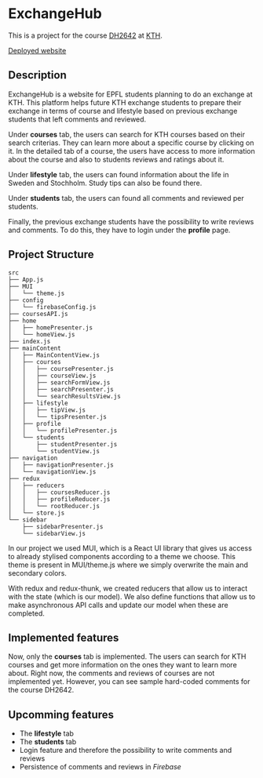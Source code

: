 # ExchangeHub

This is a project for the course [DH2642](https://www.kth.se/student/kurser/kurs/DH2642?l=en) at [KTH](https://www.kth.se/en).

[Deployed website](http://159.69.42.15:3000)

## Description

ExchangeHub is a website for EPFL students planning to do an exchange at KTH. This platform helps future KTH exchange students to prepare their exchange in terms of course and lifestyle based on previous exchange students that left comments and reviewed.

Under **courses** tab, the users can search for KTH courses based on their search criterias. They can learn more about a specific course by clicking on it. In the detailed tab of a course, the users have access to more information about the course and also to students reviews and ratings about it.

Under **lifestyle** tab, the users can found information about the life in Sweden and Stochholm. Study tips can also be found there.

Under **students** tab, the users can found all comments and reviewed per students.

Finally, the previous exchange students have the possibility to write reviews and comments. To do this, they have to login under the **profile** page.

## Project Structure

    src
    ├── App.js
    ├── MUI
    │   └── theme.js
    ├── config
    │   └── firebaseConfig.js
    ├── coursesAPI.js
    ├── home
    │   ├── homePresenter.js
    │   └── homeView.js
    ├── index.js
    ├── mainContent
    │   ├── MainContentView.js
    │   ├── courses
    │   │   ├── coursePresenter.js
    │   │   ├── courseView.js
    │   │   ├── searchFormView.js
    │   │   ├── searchPresenter.js
    │   │   └── searchResultsView.js
    │   ├── lifestyle
    │   │   ├── tipView.js
    │   │   └── tipsPresenter.js
    │   ├── profile
    │   │   └── profilePresenter.js
    │   └── students
    │       ├── studentPresenter.js
    │       └── studentView.js
    ├── navigation
    │   ├── navigationPresenter.js
    │   └── navigationView.js
    ├── redux
    │   ├── reducers
    │   │   ├── coursesReducer.js
    │   │   ├── profileReducer.js
    │   │   └── rootReducer.js
    │   └── store.js
    └── sidebar
        ├── sidebarPresenter.js
        └── sidebarView.js

In our project we used MUI, which is a React UI library that gives us access to already stylised components according to a theme we choose. This theme is present in MUI/theme.js where we simply overwrite the main and secondary colors.

With redux and redux-thunk, we created reducers that allow us to interact with the state (which is our model). We also define functions that allow us to make asynchronous API calls and update our model when these are completed.

## Implemented features

Now, only the **courses** tab is implemented. The users can search for KTH courses and get more information on the ones they want to learn more about. Right now, the comments and reviews of courses are not implemented yet. However, you can see sample hard-coded comments for the course DH2642.

## Upcomming features

-  The **lifestyle** tab
-  The **students** tab
-  Login feature and therefore the possibility to write comments and reviews
-  Persistence of comments and reviews in _Firebase_
